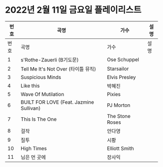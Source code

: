 # 2022년 2월 11일 금요일 플레이리스트

| 번호 | 곡명 | 가수 | 설명 |
|------|------|------|------|
| 번호 | 곡명 | 가수 | 설명 |
| 1 | s'Rothe-Zauerli (B기도문) | Ose Schuppel |  |
| 2 | Tell Me It's Not Over (타이틀 뮤직) | Starsailor |  |
| 3 | Suspicious Minds | Elvis Presley |  |
| 4 | Like this | 박혜진 |  |
| 5 | Wave Of Mutilation | Pixies |  |
| 6 | BUILT FOR LOVE (Feat. Jazmine Sullivan) | PJ Morton |  |
| 7 | This Is The One | The Stone Roses |  |
| 8 | 걸작 | 안다영 |  |
| 9 | 질투 | 시황 |  |
| 10 | High Times | Elliott Smith |  |
| 11 | 님은 먼 곳에 | 장사익 |  |
